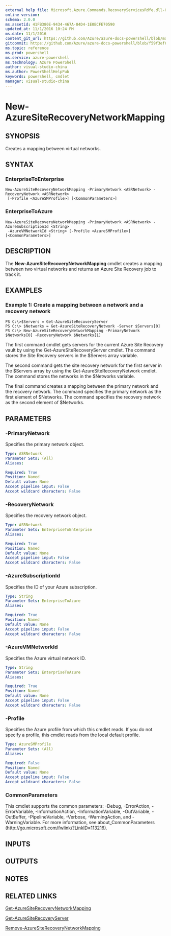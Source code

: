 ```yaml
---
external help file: Microsoft.Azure.Commands.RecoveryServicesRdfe.dll-Help.xml
online version: 
schema: 2.0.0
ms.assetid: 41FB380E-9434-467A-84D4-1E0BCFE70590
updated_at: 11/1/2016 10:24 PM
ms.date: 11/1/2016
content_git_url: https://github.com/Azure/azure-docs-powershell/blob/master/azureps-cmdlets-docs/ServiceManagement/Azure.SiteRecoveryServices/v3.0.0/New-AzureSiteRecoveryNetworkMapping.md
gitcommit: https://github.com/Azure/azure-docs-powershell/blob/f59f3ef60bc592383812213e69fd77ba950759ed/azureps-cmdlets-docs/ServiceManagement/Azure.SiteRecoveryServices/v3.0.0/New-AzureSiteRecoveryNetworkMapping.md
ms.topic: reference
ms.prod: powershell
ms.service: azure-powershell
ms.technology: Azure PowerShell
author: visual-studio-china
ms.author: PowerShellHelpPub
keywords: powershell, cmdlet
manager: visual-studio-china
---
```


# New-AzureSiteRecoveryNetworkMapping

## SYNOPSIS
Creates a mapping between virtual networks.

## SYNTAX

### EnterpriseToEnterprise
```
New-AzureSiteRecoveryNetworkMapping -PrimaryNetwork <ASRNetwork> -RecoveryNetwork <ASRNetwork>
 [-Profile <AzureSMProfile>] [<CommonParameters>]
```

### EnterpriseToAzure
```
New-AzureSiteRecoveryNetworkMapping -PrimaryNetwork <ASRNetwork> -AzureSubscriptionId <String>
 -AzureVMNetworkId <String> [-Profile <AzureSMProfile>] [<CommonParameters>]
```

## DESCRIPTION
The **New-AzureSiteRecoveryNetworkMapping** cmdlet creates a mapping between two virtual networks and returns an Azure Site Recovery job to track it.

## EXAMPLES

### Example 1: Create a mapping between a network and a recovery network
```
PS C:\>$Servers = Get-AzureSiteRecoveryServer
PS C:\> $Networks = Get-AzureSiteRecoveryNetwork -Server $Servers[0]
PS C:\> New-AzureSiteRecoveryNetworkMapping -PrimaryNetwork $Networks[0] -RecoveryNetwork $Networks[1]
```

The first command cmdlet gets servers for the current Azure Site Recovery vault by using the Get-AzureSiteRecoveryServer cmdlet.
The command stores the Site Recovery servers in the $Servers array variable.

The second command gets the site recovery network for the first server in the $Servers array by using the Get-AzureSiteRecoveryNetwork cmdlet.
The command stores the networks in the $Networks variable.

The final command creates a mapping between the primary network and the recovery network.
The command specifies the primary network as the first element of $Networks.
The command specifies the recovery network as the second element of $Networks.

## PARAMETERS

### -PrimaryNetwork
Specifies the primary network object.

```yaml
Type: ASRNetwork
Parameter Sets: (All)
Aliases: 

Required: True
Position: Named
Default value: None
Accept pipeline input: False
Accept wildcard characters: False
```

### -RecoveryNetwork
Specifies the recovery network object.

```yaml
Type: ASRNetwork
Parameter Sets: EnterpriseToEnterprise
Aliases: 

Required: True
Position: Named
Default value: None
Accept pipeline input: False
Accept wildcard characters: False
```

### -AzureSubscriptionId
Specifies the ID of your Azure subscription.

```yaml
Type: String
Parameter Sets: EnterpriseToAzure
Aliases: 

Required: True
Position: Named
Default value: None
Accept pipeline input: False
Accept wildcard characters: False
```

### -AzureVMNetworkId
Specifies the Azure virtual network ID.

```yaml
Type: String
Parameter Sets: EnterpriseToAzure
Aliases: 

Required: True
Position: Named
Default value: None
Accept pipeline input: False
Accept wildcard characters: False
```

### -Profile
Specifies the Azure profile from which this cmdlet reads.
If you do not specify a profile, this cmdlet reads from the local default profile.

```yaml
Type: AzureSMProfile
Parameter Sets: (All)
Aliases: 

Required: False
Position: Named
Default value: None
Accept pipeline input: False
Accept wildcard characters: False
```

### CommonParameters
This cmdlet supports the common parameters: -Debug, -ErrorAction, -ErrorVariable, -InformationAction, -InformationVariable, -OutVariable, -OutBuffer, -PipelineVariable, -Verbose, -WarningAction, and -WarningVariable. For more information, see about_CommonParameters (http://go.microsoft.com/fwlink/?LinkID=113216).

## INPUTS

## OUTPUTS

## NOTES

## RELATED LINKS

[Get-AzureSiteRecoveryNetworkMapping](xref:ServiceManagement/Azure.SiteRecoveryServices/v3.0.0/Get-AzureSiteRecoveryNetworkMapping.md)

[Get-AzureSiteRecoveryServer](xref:ServiceManagement/Azure.SiteRecoveryServices/v3.0.0/Get-AzureSiteRecoveryServer.md)

[Remove-AzureSiteRecoveryNetworkMapping](xref:ServiceManagement/Azure.SiteRecoveryServices/v3.0.0/Remove-AzureSiteRecoveryNetworkMapping.md)


